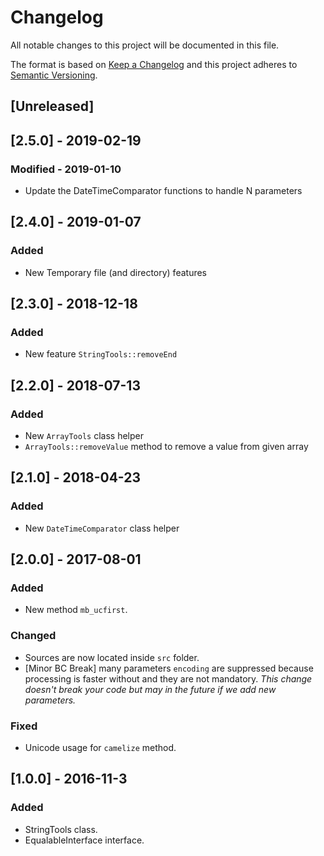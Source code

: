 # Changelog
All notable changes to this project will be documented in this file.

The format is based on [Keep a Changelog](http://keepachangelog.com/en/1.0.0/)
and this project adheres to [Semantic Versioning](http://semver.org/spec/v2.0.0.html).

## [Unreleased]

## [2.5.0] - 2019-02-19
### Modified - 2019-01-10
- Update the DateTimeComparator functions to handle N parameters

## [2.4.0] - 2019-01-07
### Added
- New Temporary file (and directory) features

## [2.3.0] - 2018-12-18
### Added
- New feature `StringTools::removeEnd`

## [2.2.0] - 2018-07-13
### Added
- New `ArrayTools` class helper
- `ArrayTools::removeValue` method to remove a value from given array

## [2.1.0] - 2018-04-23
### Added
- New `DateTimeComparator` class helper

## [2.0.0] - 2017-08-01

### Added
- New method `mb_ucfirst`.

### Changed
- Sources are now located inside `src` folder.
- [Minor BC Break] many parameters `encoding` are suppressed because processing is faster without and they are not
  mandatory. _This change doesn't break your code but may in the future if we add new parameters._

### Fixed
- Unicode usage for `camelize` method.

## [1.0.0] - 2016-11-3

### Added

- StringTools class.
- EqualableInterface interface.
